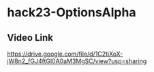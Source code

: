 # hack23-OptionsAlpha

## Video Link 
https://drive.google.com/file/d/1C2tiXoX-jW8n2_fGJ4ftGl0A0aM3MgSC/view?usp=sharing
